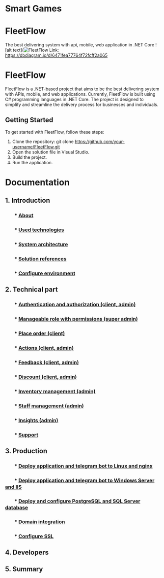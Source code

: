 ﻿# Smart Games

# FleetFlow
The best delivering system with api, mobile, web application in .NET Core
![alt text](![FleetFlow](https://github.com/Bekmurod21/FleetFlow/assets/113014649/4e38d08a-e4c9-4044-87e8-eb2d32565635)
Link: https://dbdiagram.io/d/6471fea77764f72fcff2a065

# FleetFlow

FleetFlow is a .NET-based project that aims to be the best delivering system with APIs, mobile, and web applications. Currently, 
FleetFlow is built using C# programming languages in .NET Core. The project is designed to simplify and streamline the delivery process for businesses and individuals.

## Getting Started

To get started with FleetFlow, follow these steps:

1. Clone the repository: git clone https://github.com/your-username/FleetFlow.git
2. Open the solution file in Visual Studio.
3. Build the project.
4. Run the application.

# Documentation
## 1. Introduction
### ㅤㅤ* [About](github.com)
###  ㅤㅤ* [Used technologies](github.com)
###  ㅤㅤ* [System architecture](github.com)
###  ㅤㅤ* [Solution references](github.com)
### ㅤㅤ* [Configure environment](github.com)
## 2. Technical part
###  ㅤㅤ* [Authentication and authorization (client, admin)](github.com)
###  ㅤㅤ* [Manageable role with permissions (super admin)](github.com)
###  ㅤㅤ* [Place order (client)](github.com)
###  ㅤㅤ* [Actions (client, admin)](github.com)
### ㅤㅤ* [Feedback (client, admin)](github.com)
###  ㅤㅤ* [Discount (client, admin)](github.com)
### ㅤㅤ* [Inventory management (admin)](github.com)
###  ㅤㅤ* [Staff management (admin)](github.com)
### ㅤㅤ* [Insights (admin)](github.com)
### ㅤㅤ* [Support](github.com)
## 3. Production
### ㅤㅤ* [Deploy application and telegram bot to Linux and nginx](github.com)
###  ㅤㅤ* [Deploy application and telegram bot to Windows Server and IIS](github.com)
### ㅤㅤ* [Deploy and configure PostgreSQL and SQL Server database](github.com)
### ㅤㅤ* [Domain integration](github.com)
### ㅤㅤ* [Configure SSL](github.com)
## 4. Developers
## 5. Summary